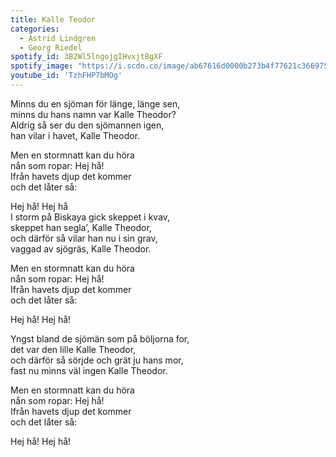 ```yaml
---
title: Kalle Teodor
categories:
  - Astrid Lindgren
  - Georg Riedel
spotify_id: 3B2Wl5lngojgIHvxjtBgXF
spotify_image: "https://i.scdn.co/image/ab67616d0000b273b4f77621c366975cb58f99cc"
youtube_id: 'TzhFHP7bMOg'
---
```

Minns du en sjöman för länge, länge sen,\
minns du hans namn var Kalle Theodor?\
Aldrig så ser du den sjömannen igen,\
han vilar i havet, Kalle Theodor.

Men en stormnatt kan du höra\
nån som ropar: Hej hå!\
Ifrån havets djup det kommer\
och det låter så:

Hej hå! Hej hå\
I storm på Biskaya gick skeppet i kvav,\
skeppet han segla’, Kalle Theodor,\
och därför så vilar han nu i sin grav,\
vaggad av sjögräs, Kalle Theodor.

Men en stormnatt kan du höra\
nån som ropar: Hej hå!\
Ifrån havets djup det kommer\
och det låter så:

Hej hå! Hej hå!

Yngst bland de sjömän som på böljorna for,\
det var den lille Kalle Theodor,\
och därför så sörjde och grät ju hans mor,\
fast nu minns väl ingen Kalle Theodor.

Men en stormnatt kan du höra\
nån som ropar: Hej hå!\
Ifrån havets djup det kommer\
och det låter så:

Hej hå! Hej hå!
